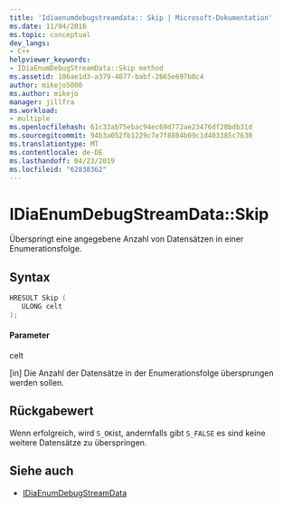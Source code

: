 ```yaml
---
title: 'Idiaenumdebugstreamdata:: Skip | Microsoft-Dokumentation'
ms.date: 11/04/2016
ms.topic: conceptual
dev_langs:
- C++
helpviewer_keywords:
- IDiaEnumDebugStreamData::Skip method
ms.assetid: 106ae1d3-a379-4077-babf-2665e697b0c4
author: mikejo5000
ms.author: mikejo
manager: jillfra
ms.workload:
- multiple
ms.openlocfilehash: 61c33ab75ebac94ec69d772ae23476df28bdb31d
ms.sourcegitcommit: 94b3a052fb1229c7e7f8804b09c1d403385c7630
ms.translationtype: MT
ms.contentlocale: de-DE
ms.lasthandoff: 04/23/2019
ms.locfileid: "62838362"
---
```

# <a name="idiaenumdebugstreamdataskip"></a>IDiaEnumDebugStreamData::Skip
Überspringt eine angegebene Anzahl von Datensätzen in einer Enumerationsfolge.

## <a name="syntax"></a>Syntax

```C++
HRESULT Skip ( 
   ULONG celt
);
```

#### <a name="parameters"></a>Parameter
 celt

[in] Die Anzahl der Datensätze in der Enumerationsfolge übersprungen werden sollen.

## <a name="return-value"></a>Rückgabewert
 Wenn erfolgreich, wird `S_OK`ist, andernfalls gibt `S_FALSE` es sind keine weitere Datensätze zu überspringen.

## <a name="see-also"></a>Siehe auch
- [IDiaEnumDebugStreamData](../../debugger/debug-interface-access/idiaenumdebugstreamdata.md)